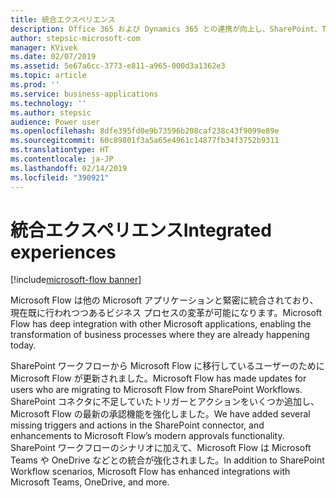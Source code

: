 ```yaml
---
title: 統合エクスペリエンス
description: Office 365 および Dynamics 365 との連携が向上し、SharePoint、Teams、Excel などに統合エクスペリエンスが提供されます。
author: stepsic-microsoft-com
manager: KVivek
ms.date: 02/07/2019
ms.assetid: 5e67a6cc-3773-e811-a965-000d3a1362e3
ms.topic: article
ms.prod: ''
ms.service: business-applications
ms.technology: ''
ms.author: stepsic
audience: Power user
ms.openlocfilehash: 8dfe395fd0e9b73596b208caf238c43f9099e89e
ms.sourcegitcommit: 60c89801f3a5a65e4961c14877fb34f3752b9311
ms.translationtype: HT
ms.contentlocale: ja-JP
ms.lasthandoff: 02/14/2019
ms.locfileid: "390921"
---
```

# <a name="integrated-experiences"></a><span data-ttu-id="f42cb-103">統合エクスペリエンス</span><span class="sxs-lookup"><span data-stu-id="f42cb-103">Integrated experiences</span></span>


[!include[microsoft-flow banner](../includes/microsoft-flow.md)]

<span data-ttu-id="f42cb-104">Microsoft Flow は他の Microsoft アプリケーションと緊密に統合されており、現在既に行われつつあるビジネス プロセスの変革が可能になります。</span><span class="sxs-lookup"><span data-stu-id="f42cb-104">Microsoft Flow has deep integration with other Microsoft applications, enabling the transformation of business processes where they are already happening today.</span></span>

<span data-ttu-id="f42cb-105">SharePoint ワークフローから Microsoft Flow に移行しているユーザーのために Microsoft Flow が更新されました。</span><span class="sxs-lookup"><span data-stu-id="f42cb-105">Microsoft Flow has made updates for users who are migrating to Microsoft Flow from SharePoint Workflows.</span></span> <span data-ttu-id="f42cb-106">SharePoint コネクタに不足していたトリガーとアクションをいくつか追加し、Microsoft Flow の最新の承認機能を強化しました。</span><span class="sxs-lookup"><span data-stu-id="f42cb-106">We have added several missing triggers and actions in the SharePoint connector, and enhancements to Microsoft Flow’s modern approvals functionality.</span></span> <span data-ttu-id="f42cb-107">SharePoint ワークフローのシナリオに加えて、Microsoft Flow は Microsoft Teams や OneDrive などとの統合が強化されました。</span><span class="sxs-lookup"><span data-stu-id="f42cb-107">In addition to SharePoint Workflow scenarios, Microsoft Flow has enhanced integrations with Microsoft Teams, OneDrive, and more.</span></span>